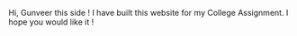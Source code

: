 Hi, Gunveer this side !
I have built this website for my College Assignment.
I hope you would like it !
